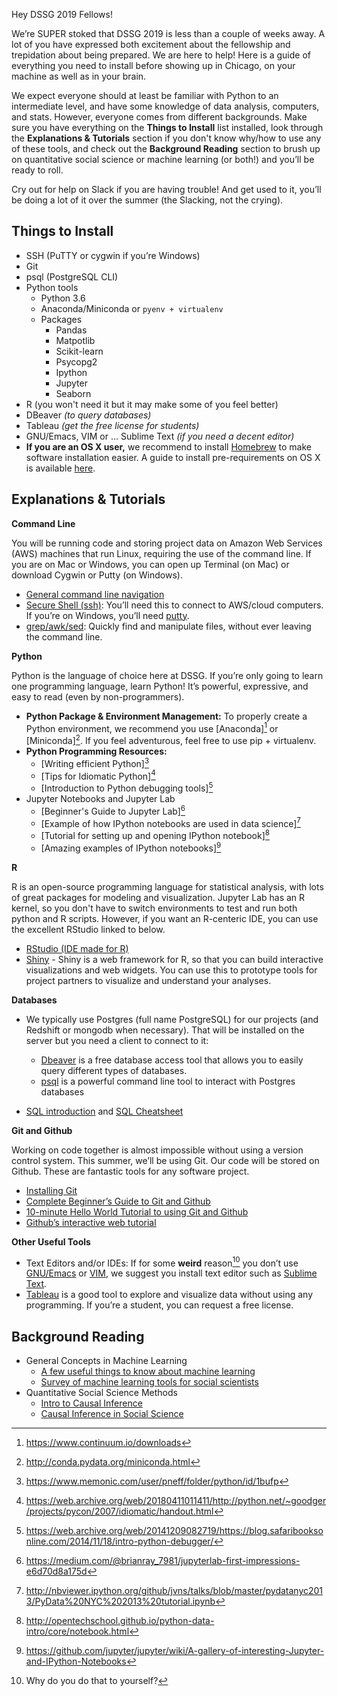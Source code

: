 Hey DSSG 2019 Fellows!

We’re SUPER stoked that DSSG 2019 is less than a couple of weeks
away. A lot of you have expressed both excitement about the fellowship
and trepidation about being prepared. We are here to help! Here is a
guide of everything you need to install before showing up in Chicago,
on your machine as well as in your brain.

We expect everyone should at least be familiar with Python to an
intermediate level, and have some knowledge of data analysis,
computers, and stats. However, everyone comes from different
backgrounds. Make sure you have everything on the **Things to
Install** list installed, look through the **Explanations &
Tutorials** section if you don't know why/how to use any of these
tools, and check out the **Background Reading** section to brush up on
quantitative social science or machine learning (or both!) and you’ll
be ready to roll.

Cry out for help on Slack if you are having trouble! And get used to
it, you’ll be doing a lot of it over the summer (the Slacking, not the
crying).

Things to Install
-------------

- SSH (PuTTY or cygwin if you’re Windows)
- Git
- psql (PostgreSQL CLI)
- Python tools
  - Python 3.6
  - Anaconda/Miniconda or `pyenv + virtualenv`
  - Packages
    - Pandas
    - Matpotlib
    - Scikit-learn
    - Psycopg2
    - Ipython
    - Jupyter
    - Seaborn
- R (you won't need it but it may make some of you feel better)
- DBeaver *(to query databases)*
- Tableau *(get the free license for students)*
- GNU/Emacs, VIM or … Sublime Text *(if you need a decent editor)*
- **If you are an OS X user,** we recommend to install [Homebrew](osx.md#step-1-install-homebrew)
  to make software installation easier. A guide to install
  pre-requirements on OS X is available [here](osx.md).

Explanations & Tutorials
-------------

**Command Line**

You will be running code and storing project data on Amazon Web
Services (AWS) machines that run Linux, requiring the use of the
command line. If you are on Mac or Windows, you can open up Terminal
(on Mac) or download Cygwin or Putty (on Windows).

- [General command line navigation](http://linuxcommand.org/)
- [Secure Shell (ssh)](http://code.tutsplus.com/tutorials/ssh-what-and-how--net-25138): You’ll need this to connect to AWS/cloud computers. If you’re on Windows, you’ll need [putty](http://putty.org/).
- [grep/awk/sed](http://www-users.york.ac.uk/~mijp1/teaching/2nd_year_Comp_Lab/guides/grep_awk_sed.pdf): Quickly find and manipulate files, without ever leaving the command line.


**Python**

Python is the language of choice here at DSSG. If you’re only going to
learn one programming language, learn Python! It’s powerful,
expressive, and easy to read (even by non-programmers).

- **Python Package & Environment Management:** To properly create a
  Python environment, we recommend you use [Anaconda][^8] or
  [Miniconda][^9]. If you feel adventurous, feel free to use pip +
  virtualenv.
- **Python Programming Resources:**
    - [Writing efficient Python][^10]
    - [Tips for Idiomatic Python][^11]
    - [Introduction to Python debugging tools][^12]
- Jupyter Notebooks and Jupyter Lab
    - [Beginner's Guide to Jupyter Lab][^32]
    - [Example of how IPython notebooks are used in data science][^13]
    - [Tutorial for setting up and opening IPython notebook][^14]
    - [Amazing examples of IPython notebooks][^15]

[^8]: https://www.continuum.io/downloads
[^9]: http://conda.pydata.org/miniconda.html
[^10]: https://www.memonic.com/user/pneff/folder/python/id/1bufp
[^11]: https://web.archive.org/web/20180411011411/http://python.net/~goodger/projects/pycon/2007/idiomatic/handout.html
[^12]: https://web.archive.org/web/20141209082719/https://blog.safaribooksonline.com/2014/11/18/intro-python-debugger/
[^13]: http://nbviewer.ipython.org/github/jvns/talks/blob/master/pydatanyc2013/PyData%20NYC%202013%20tutorial.ipynb
[^14]: http://opentechschool.github.io/python-data-intro/core/notebook.html
[^15]: https://github.com/jupyter/jupyter/wiki/A-gallery-of-interesting-Jupyter-and-IPython-Notebooks
[^32]: https://medium.com/@brianray_7981/jupyterlab-first-impressions-e6d70d8a175d

**R**

R is an open-source programming language for statistical analysis,
with lots of great packages for modeling and visualization. Jupyter
Lab has an R kernel, so you don't have to switch environments to test
and run both python and R scripts. However, if you want an R-centeric
IDE, you can use the excellent RStudio linked to below.

- [RStudio (IDE made for R)](http://www.rstudio.com/products/rstudio/)
- [Shiny](http://www.shinyapps.io/) - Shiny is a web framework for R, so that you can build
  interactive visualizations and web widgets. You can use this to
  prototype tools for project partners to visualize and understand
  your analyses.


**Databases**

- We typically use Postgres (full name PostgreSQL) for our projects
  (and Redshift or mongodb when necessary). That will be installed on
  the server but you need a client to connect to it:

   - [Dbeaver](http://dbeaver.jkiss.org/) is a free database access tool that allows you to
     easily query different types of databases.
   - [psql](http://postgresguide.com/utilities/psql.html) is a
     powerful command line tool to interact with
     Postgres databases

- [SQL introduction]( http://joshualande.com/) and [SQL
  Cheatsheet](https://gist.github.com/hofmannsven/9164408)

**Git and Github**

Working on code together is almost impossible without using a version
control system. This summer, we’ll be using Git. Our code will be
stored on Github. These are fantastic tools for any software project.

- [Installing Git](http://git-scm.com/book/en/v2/Getting-Started-Installing-Git)
- [Complete Beginner’s Guide to Git and Github](http://readwrite.com/2013/09/30/understanding-github-a-journey-for-beginners-part-1)
- [10-minute Hello World Tutorial to using Git and Github](https://guides.github.com/activities/hello-world/)
- [Github’s interactive web tutorial](https://try.github.io/levels/1/challenges/1)


**Other Useful Tools**

- Text Editors and/or IDEs: If for some **weird** reason[^1] you don’t use
  [GNU/Emacs](https://www.gnu.org/software/emacs/) or
  [VIM](https://www.vim.org), we suggest you install
  text editor  such as [Sublime Text](http://www.sublimetext.com/).
- [Tableau](http://www.tableau.com/products/desktop) is a good tool to explore and visualize data without
  using any programming. If you’re a student, you can request a free
  license.

Background Reading
-------------
- General Concepts in Machine Learning
    - [A few useful things to know about machine learning](http://homes.cs.washington.edu/~pedrod/papers/cacm12.pdf)
    - [Survey of machine learning tools for social scientists](http://people.ischool.berkeley.edu/~hal/Papers/2013/ml.pdf)
- Quantitative Social Science Methods
    - [Intro to Causal Inference](http://dholakia.web.rice.edu/CausalInference.pdf)
    - [Causal Inference in Social Science](http://people.ischool.berkeley.edu/~hal/Papers/2015/cause03.pdf)


[^1]: Why do you do that to yourself?

